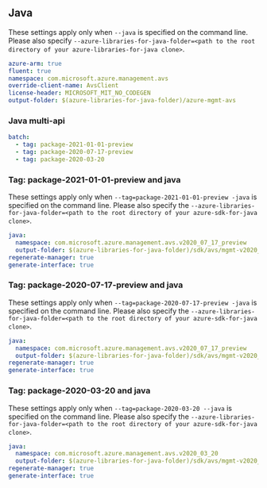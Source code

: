 ## Java

These settings apply only when `--java` is specified on the command line.
Please also specify `--azure-libraries-for-java-folder=<path to the root directory of your azure-libraries-for-java clone>`.

``` yaml $(java)
azure-arm: true
fluent: true
namespace: com.microsoft.azure.management.avs
override-client-name: AvsClient
license-header: MICROSOFT_MIT_NO_CODEGEN
output-folder: $(azure-libraries-for-java-folder)/azure-mgmt-avs
```

### Java multi-api

``` yaml $(java) && $(multiapi)
batch:
  - tag: package-2021-01-01-preview
  - tag: package-2020-07-17-preview
  - tag: package-2020-03-20
```

### Tag: package-2021-01-01-preview and java

These settings apply only when `--tag=package-2021-01-01-preview -java` is specified on the command line.
Please also specify the `--azure-libraries-for-java-folder=<path to the root directory of your azure-sdk-for-java clone>`.

``` yaml $(tag) == 'package-2021-01-01-preview' && $(java) && $(multiapi)
java:
  namespace: com.microsoft.azure.management.avs.v2020_07_17_preview
  output-folder: $(azure-libraries-for-java-folder)/sdk/avs/mgmt-v2020_07_17_preview
regenerate-manager: true
generate-interface: true
```

### Tag: package-2020-07-17-preview and java

These settings apply only when `--tag=package-2020-07-17-preview -java` is specified on the command line.
Please also specify the `--azure-libraries-for-java-folder=<path to the root directory of your azure-sdk-for-java clone>`.

``` yaml $(tag) == 'package-2020-07-17-preview' && $(java) && $(multiapi)
java:
  namespace: com.microsoft.azure.management.avs.v2020_07_17_preview
  output-folder: $(azure-libraries-for-java-folder)/sdk/avs/mgmt-v2020_07_17_preview
regenerate-manager: true
generate-interface: true
```

### Tag: package-2020-03-20 and java

These settings apply only when `--tag=package-2020-03-20 --java` is specified on the command line.
Please also specify the `--azure-libraries-for-java-folder=<path to the root directory of your azure-sdk-for-java clone>`.

``` yaml $(tag) == 'package-2020-03-20' && $(java) && $(multiapi)
java:
  namespace: com.microsoft.azure.management.avs.v2020_03_20
  output-folder: $(azure-libraries-for-java-folder)/sdk/avs/mgmt-v2020_03_20
regenerate-manager: true
generate-interface: true
```
